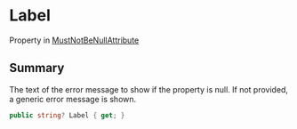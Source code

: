 # Label

Property in [MustNotBeNullAttribute](yarn.unity.mustnotbenullattribute.md)

## Summary

The text of the error message to show if the property is null. If not provided, a generic error message is shown.

```csharp
public string? Label { get; }
```
